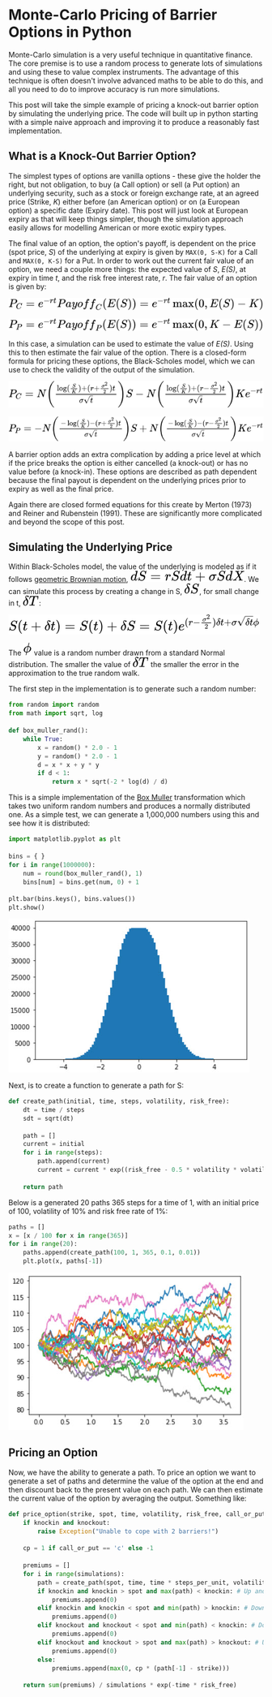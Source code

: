 # Monte-Carlo Pricing of Barrier Options in Python

Monte-Carlo simulation is a very useful technique in quantitative finance. The core premise is to use a random process to generate lots of simulations and using these to value complex instruments. The advantage of this technique is often doesn't involve advanced maths to be able to do this, and all you need to do to improve accuracy is run more simulations.

This post will take the simple example of pricing a knock-out barrier option by simulating the underlying price. The code will built up in python starting with a simple naive approach and improving it to produce a reasonably fast implementation.

## What is a Knock-Out Barrier Option?

The simplest types of options are vanilla options - these give the holder the right, but not obligation, to buy (a Call option) or sell (a Put option) an underlying security, such as a stock or foreign exchange rate, at an agreed price (Strike, *K*) either before (an American option) or on (a European option) a specific date (Expiry date). This post will just look at European expiry as that will keep things simpler, though the simulation approach easily allows for modelling American or more exotic expiry types.

The final value of an option, the option's payoff, is dependent on the price (spot price, *S*) of the underlying at expiry is given by `MAX(0, S-K)` for a Call and `MAX(0, K-S)` for a Put. In order to work out the current fair value of an option, we need a couple more things: the expected value of *S*, *E(S)*, at expiry in time *t*, and the risk free interest rate, *r*. The fair value of an option is given by:

![Option Fair Value](assets/montecarlo/premium_call.svg)

![Option Fair Value](assets/montecarlo/premium_put.svg)

In this case, a simulation can be used to estimate the value of *E(S)*. Using this to then estimate the fair value of the option. There is a closed-form formula for pricing these options, the Black-Scholes model, which we can use to check the validity of the output of the simulation.

![Black-Scholes for Call Option](assets/montecarlo/blackscholes_call.svg)

![Black-Scholes for Put Option](assets/montecarlo/blackscholes_put.svg)

A barrier option adds an extra complication by adding a price level at which if the price breaks the option is either cancelled (a knock-out) or has no value before (a knock-in). These options are described as path dependent because the final payout is dependent on the underlying prices prior to expiry as well as the final price. 

Again there are closed formed equations for this create by Merton (1973) and Reiner and Rubenstein (1991). These are significantly more complicated and beyond the scope of this post.

## Simulating the Underlying Price

Within Black-Scholes model, the value of the underlying is modeled as if it follows [geometric Brownian motion](https://www.quantstart.com/articles/Geometric-Brownian-Motion/), ![Random Walk](assets/montecarlo/randomwalk.svg). We can simulate this process by creating a change in S, ![dS](assets/montecarlo/dS.svg), for small change in t, ![dT](assets/montecarlo/dT.svg):

![Discrete Walk](assets/montecarlo/discretewalk.svg)

The ![phi](assets/montecarlo/phi.svg) value is a random number drawn from a standard Normal distribution. The smaller the value of ![dT](assets/montecarlo/dT.svg) the smaller the error in the approximation to the true random walk. 

The first step in the implementation is to generate such a random number:

```python
from random import random
from math import sqrt, log

def box_muller_rand():
    while True:
        x = random() * 2.0 - 1
        y = random() * 2.0 - 1
        d = x * x + y * y 
        if d < 1:
            return x * sqrt(-2 * log(d) / d)
```

This is a simple implementation of the [Box Muller](https://en.wikipedia.org/wiki/Box%E2%80%93Muller_transform) transformation which takes two uniform random numbers and produces a normally distributed one. As a simple test, we can generate a 1,000,000 numbers using this and see how it is distributed:

```python
import matplotlib.pyplot as plt

bins = { }
for i in range(1000000):
    num = round(box_muller_rand(), 1)
    bins[num] = bins.get(num, 0) + 1

plt.bar(bins.keys(), bins.values())
plt.show()
```

![Distribution](assets/montecarlo/distribution.jpg)

Next, is to create a function to generate a path for S:

```python
def create_path(initial, time, steps, volatility, risk_free):
    dt = time / steps
    sdt = sqrt(dt)

    path = []
    current = initial
    for i in range(steps):
        path.append(current)
        current = current * exp((risk_free - 0.5 * volatility * volatility) * dt + volatility * sdt * box_muller_rand())
    
    return path
```

Below is a generated 20 paths 365 steps for a time of 1, with an initial price of 100, volatility of 10% and risk free rate of 1%:

```python
paths = []
x = [x / 100 for x in range(365)]
for i in range(20):
    paths.append(create_path(100, 1, 365, 0.1, 0.01))
    plt.plot(x, paths[-1])
```

![Paths](assets/montecarlo/paths.jpg)

## Pricing an Option

Now, we have the ability to generate a path. To price an option we want to generate a set of paths and determine the value of the option at the end and then discount back to the present value on each path. We can then estimate the current value of the option by averaging the output. Something like:

```python
def price_option(strike, spot, time, volatility, risk_free, call_or_put='c', knockin=None, knockout=None, simulations=2000, steps_per_unit = 365):
    if knockin and knockout:
        raise Exception("Unable to cope with 2 barriers!")

    cp = 1 if call_or_put == 'c' else -1

    premiums = []
    for i in range(simulations):
        path = create_path(spot, time, time * steps_per_unit, volatility, risk_free)
        if knockin and knockin > spot and max(path) < knockin: # Up and In
            premiums.append(0)
        elif knockin and knockin < spot and min(path) > knockin: # Down and In
            premiums.append(0)
        elif knockout and knockout < spot and min(path) < knockin: # Down and Out
            premiums.append(0)
        elif knockout and knockout > spot and max(path) > knockout: # Up and Out
            premiums.append(0)
        else:
            premiums.append(max(0, cp * (path[-1] - strike)))

    return sum(premiums) / simulations * exp(-time * risk_free)
```

